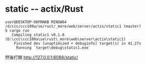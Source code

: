 # static -- actix/Rust

```
user@DESKTOP-96FRN6B MINGW64 /d/ccc/ccc109a/se/rust/_more/web/server/actix/static1 (master)
$ cargo run
   Compiling static1 v0.1.0 (D:\ccc\ccc109a\se\rust\_more\web\server\actix\static1)
    Finished dev [unoptimized + debuginfo] target(s) in 41.27s
     Running `target\debug\static1.exe`
```

然後打開 http://127.0.0.1:8088/static/
